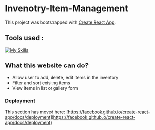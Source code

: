 # Invenotry-Item-Management

This project was bootstrapped with [Create React App](https://github.com/facebook/create-react-app).

## Tools used : 
[![My Skills](https://skillicons.dev/icons?i=js,html,css,react,redux,tailwind)](https://skillicons.dev)

## What this website can do?
- Allow user to add, delete, edit items in the inventory
- Filter and sort exisitng items
- View items in list or gallery form

### Deployment

This section has moved here: [https://facebook.github.io/create-react-app/docs/deployment](https://facebook.github.io/create-react-app/docs/deployment)


